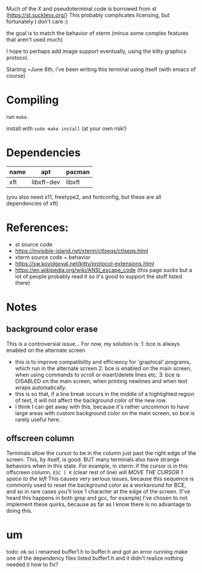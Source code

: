 Much of the X and pseudoterminal code is borrowed from st (https://st.suckless.org/)
This probably complicates licensing, but fortunately I don't care :)

the goal is to match the behavior of xterm (minus some complex features that aren't used much)

I hope to perhaps add image support eventually, using the kitty graphics protocol.

Starting ~June 6th, i've been writing this terminal using itself (with emacs of course)

# Compiling

run `make`.

install with `sudo make install` (at your own risk!)

# Dependencies

| name       | apt        | pacman |
|------------|------------|--------|
| xft        | libxft-dev | libxft |
(you also need x11, freetype2, and fontconfig, but these are all dependencies of xft)

# References:

- st source code
- https://invisible-island.net/xterm/ctlseqs/ctlseqs.html
- xterm source code + behavior
- https://sw.kovidgoyal.net/kitty/protocol-extensions.html
- https://en.wikipedia.org/wiki/ANSI_escape_code (this page sucks but a lot of people probably read it so it's good to support the stuff listed there)

# Notes

## background color erase
This is a controversial issue... For now, my solution is:
1: bce is always enabled on the alternate screen
 - this is to improve compatibility and efficiency for 'graphical' programs, which run in the alternate screen
2: bce is enabled on the main screen, when using commands to scroll or insert/delete lines etc.
3: bce is DISABLED on the main screen, when printing newlines and when text wraps automatically.
 - this is so that, if a line break occurs in the middle of a highlighted region of text, it will not affect the background color of the new row.
 - I think I can get away with this, because it's rather uncommon to have large areas with custom background color on the main screen, so bce is rarely useful here.

## offscreen column
Terminals allow the cursor to be in the column just past the right edge of the screen. This, by itself, is good. BUT many terminals also have strange behaviors when in this state.
For example, in xterm: if the cursor is in this offscreen column, `ESC [ K` (clear rest of line) will *MOVE THE CURSOR 1 space to the left*
This causes very serious issues, because this sequence is commonly used to reset the background color as a workaround for BCE, and so in rare cases you'll lose 1 character at the edge of the screen. (I've heard this happens in both grep and gcc, for example)
I've chosen to not implement these quirks, because as far as I know there is no advantage to doing this.

# um

todo: ok so i renamed buffer1.h to buffer.h and got an error running make
one of the dependency files listed buffer1.h and it didn't realize nothing needed it
how to fix?